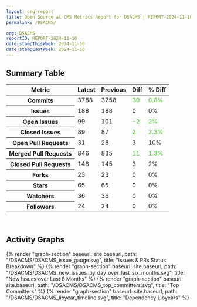 ```yaml
---
layout: org-report
title: Open Source at CMS Metrics Report for DSACMS | REPORT-2024-11-10
permalink: /DSACMS/

org: DSACMS
reportID: REPORT-2024-11-10
date_stampThisWeek: 2024-11-10
date_stampLastWeek: 2024-11-10
---
```

<div class="summary-table">
  <table class="usa-table usa-table--borderless">
    <h2> Summary Table </h2>
    <thead>
      <tr>
        <th scope="col">Metric</th>
        <th scope="col">Latest</th>
        <th scope="col">Previous</th>
        <th scope="col">Diff</th>
        <th scope="col">% Diff</th>
      </tr>
    </thead>
    <tbody>
      <tr>
        <th scope="row">Commits</th>
        <td>3788</td>
        <td>3758</td>
        <td style="color: #45c527" >30</td>
        <td style="color: #45c527" >0.8%</td>
      </tr>
      <tr>
        <th scope="row">Issues</th>
        <td>188</td>
        <td>188</td>
        <td style="" >0</td>
        <td style="" >0%</td>
      </tr>
      <tr>
        <th scope="row">Open Issues</th>
        <td>99</td>
        <td>101</td>
        <td style="color: #45c527" >-2</td>
        <td style="color: #45c527" >2%</td>
      </tr>
      <tr>
        <th scope="row">Closed Issues</th>
        <td>89</td>
        <td>87</td>
        <td style="color: #45c527" >2</td>
        <td style="color: #45c527" >2.3%</td>
      </tr>
      <tr>
        <th scope="row">Open Pull Requests</th>
        <td>31</td>
        <td>28</td>
        <td style="" >3</td>
        <td style="" >10%</td>
      </tr>
      <tr>
        <th scope="row">Merged Pull Requests</th>
        <td>846</td>
        <td>835</td>
        <td style="color: #45c527" >11</td>
        <td style="color: #45c527" >1.3%</td>
      </tr>
      <tr>
        <th scope="row">Closed Pull Requests</th>
        <td>148</td>
        <td>145</td>
        <td style="" >3</td>
        <td style="" >2%</td>
      </tr>
      <tr>
        <th scope="row">Forks</th>
        <td>23</td>
        <td>23</td>
        <td style="" >0</td>
        <td style="" >0%</td>
      </tr>
      <tr>
        <th scope="row">Stars</th>
        <td>65</td>
        <td>65</td>
        <td style="" >0</td>
        <td style="" >0%</td>
      </tr>
      <tr>
        <th scope="row">Watchers</th>
        <td>36</td>
        <td>36</td>
        <td style="" >0</td>
        <td style="" >0%</td>
      </tr>
      <tr>
        <th scope="row">Followers</th>
        <td>24</td>
        <td>24</td>
        <td style="" >0</td>
        <td style="" >0%</td>
      </tr>
    </tbody>
  </table>
</div>
<div class="graph-container">
  <br>
  <h2>Activity Graphs</h2>
  <div class="all-graphs">
    <!--- Issues/PRs Status Breakdown Graph -->
    {% render "graph-section" baseurl: site.baseurl, path: "/DSACMS/DSACMS_issue_gauge.svg", title: "Issues & PRs Status Breakdown" %}
    <!-- New Issues over Last 6 Months -->
    {% render "graph-section" baseurl: site.baseurl, path: "/DSACMS/DSACMS_new_issues_by_day_over_last_six_months.svg", title: "New Issues over Last 6 Months" %}
    <!-- Top Committers Bar Graph -->
    {% render "graph-section" baseurl: site.baseurl, path: "/DSACMS/DSACMS_top_committers.svg", title: "Top Committers" %}
    <!-- Libyear Timeline Graph -->
    {% render "graph-section" baseurl: site.baseurl, path: "/DSACMS/DSACMS_libyear_timeline.svg", title: "Dependency Libyears" %}
  </div>
</div>